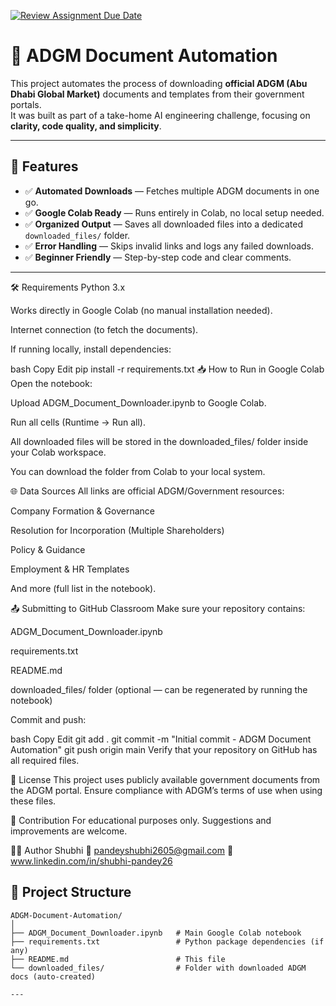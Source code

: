 [![Review Assignment Due Date](https://classroom.github.com/assets/deadline-readme-button-22041afd0340ce965d47ae6ef1cefeee28c7c493a6346c4f15d667ab976d596c.svg)](https://classroom.github.com/a/vgbm4cZ0)
# 📄 ADGM Document Automation

This project automates the process of downloading **official ADGM (Abu Dhabi Global Market)** documents and templates from their government portals.  
It was built as part of a take-home AI engineering challenge, focusing on **clarity, code quality, and simplicity**.

---

## 🚀 Features
- ✅ **Automated Downloads** — Fetches multiple ADGM documents in one go.
- ✅ **Google Colab Ready** — Runs entirely in Colab, no local setup needed.
- ✅ **Organized Output** — Saves all downloaded files into a dedicated `downloaded_files/` folder.
- ✅ **Error Handling** — Skips invalid links and logs any failed downloads.
- ✅ **Beginner Friendly** — Step-by-step code and clear comments.

---

🛠️ Requirements
Python 3.x

Works directly in Google Colab (no manual installation needed).

Internet connection (to fetch the documents).

If running locally, install dependencies:

bash
Copy
Edit
pip install -r requirements.txt
📥 How to Run in Google Colab
Open the notebook:

Upload ADGM_Document_Downloader.ipynb to Google Colab.

Run all cells (Runtime → Run all).

All downloaded files will be stored in the downloaded_files/ folder inside your Colab workspace.

You can download the folder from Colab to your local system.

🌐 Data Sources
All links are official ADGM/Government resources:

Company Formation & Governance

Resolution for Incorporation (Multiple Shareholders)

Policy & Guidance

Employment & HR Templates

And more (full list in the notebook).

📤 Submitting to GitHub Classroom
Make sure your repository contains:

ADGM_Document_Downloader.ipynb

requirements.txt

README.md

downloaded_files/ folder (optional — can be regenerated by running the notebook)

Commit and push:

bash
Copy
Edit
git add .
git commit -m "Initial commit - ADGM Document Automation"
git push origin main
Verify that your repository on GitHub has all required files.

📜 License
This project uses publicly available government documents from the ADGM portal.
Ensure compliance with ADGM’s terms of use when using these files.

🤝 Contribution
For educational purposes only. Suggestions and improvements are welcome.

👩‍💻 Author
Shubhi
📧 pandeyshubhi2605@gmail.com
🔗 www.linkedin.com/in/shubhi-pandey26

## 📂 Project Structure
```plaintext
ADGM-Document-Automation/
│
├── ADGM_Document_Downloader.ipynb   # Main Google Colab notebook
├── requirements.txt                 # Python package dependencies (if any)
├── README.md                        # This file
└── downloaded_files/                # Folder with downloaded ADGM docs (auto-created)

---
